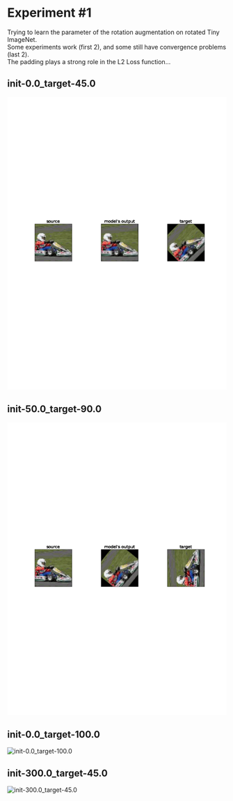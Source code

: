# Experiment #1
Trying to learn the parameter of the rotation augmentation on rotated Tiny ImageNet. <br>
Some experiments work (first 2), and some still have convergence problems (last 2). <br>
The padding plays a strong role in the L2 Loss function...<br>
## init-0.0_target-45.0
![init-0.0_target-45.0](https://github.com/TomBekor/AugmentationsLearning/blob/master/gifs/init-0.0_target-45.0.gif)
## init-50.0_target-90.0
![init-50.0_target-90.0](https://github.com/TomBekor/AugmentationsLearning/blob/master/gifs/init-50.0_target-90.0.gif)
## init-0.0_target-100.0
![init-0.0_target-100.0](https://github.com/TomBekor/AugmentationsLearning/blob/master/gifs/init-0.0_target-100.0.gif)
## init-300.0_target-45.0
![init-300.0_target-45.0](https://github.com/TomBekor/AugmentationsLearning/blob/master/gifs/init-300.0_target-45.0.gif)
